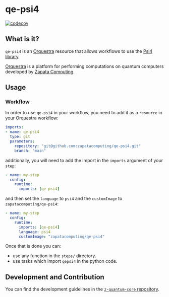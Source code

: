 # qe-psi4

[![codecov](https://codecov.io/gh/zapatacomputing/qe-psi4/branch/main/graph/badge.svg?token=RLS534ON7W)](https://codecov.io/gh/zapatacomputing/qe-psi4)

## What is it?

`qe-psi4` is an [Orquestra](https://www.orquestra.io) resource that allows workflows to use the [Psi4 library](http://www.psicode.org).

[Orquestra](https://www.orquestra.io) is a platform for performing computations on quantum computers developed by [Zapata Computing](https://www.zapatacomputing.com).

## Usage

### Workflow
In order to use `qe-psi4` in your workflow, you need to add it as a `resource` in your Orquestra workflow:

```yaml
imports:
- name: qe-psi4
  type: git
  parameters:
    repository: "git@github.com:zapatacomputing/qe-psi4.git"
    branch: "main"
```

additionally, you will need to add the import in the `imports` argument of your `step`:

```yaml
- name: my-step
  config:
    runtime:
      imports: [qe-psi4]
```

and then set the `language` to `psi4` and the `customImage` to `zapatacomputing/qe-psi4`:

```yaml
- name: my-step
  config:
    runtime:
      imports: [qe-psi4]
      language: psi4
      customImage: "zapatacomputing/qe-psi4"
```

Once that is done you can:
- use any function in the `steps/` directory.
- use tasks which import `qepsi4` in the python code.

## Development and Contribution

You can find the development guidelines in the [`z-quantum-core` repository](https://github.com/zapatacomputing/z-quantum-core).
